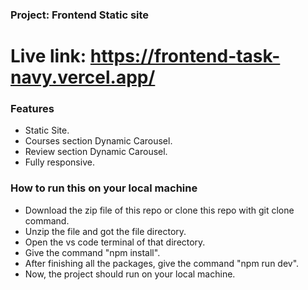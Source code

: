 ### Project: Frontend Static site

# Live link: https://frontend-task-navy.vercel.app/

### Features

- Static Site.
- Courses section Dynamic Carousel.
- Review section Dynamic Carousel.
- Fully responsive.

### How to run this on your local machine

- Download the zip file of this repo or clone this repo with git clone command.
- Unzip the file and got the file directory.
- Open the vs code terminal of that directory.
- Give the command "npm install".
- After finishing all the packages, give the command "npm run dev".
- Now, the project should run on your local machine.
